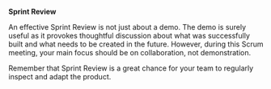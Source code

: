 **Sprint Review**

An effective Sprint Review is not just about a demo. The demo is surely useful as it provokes thoughtful discussion about what was successfully built and what needs to be created in the future. However, during this Scrum meeting, your main focus should be on collaboration, not demonstration.

Remember that Sprint Review is a great chance for your team to regularly inspect and adapt the product.